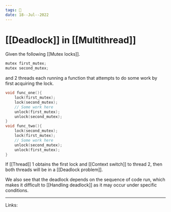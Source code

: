 ```yaml
---
tags: 🌱
date: 18--Jul--2022
---
```


# [[Deadlock]] in [[Multithread]]

Given the following [[Mutex locks]].

```C
mutex first_mutex;
mutex second_mutex;
```

and 2 threads each running a function that attempts to do some work by first acquiring the lock.

```C
void func_one(){
    lock(first_mutex);
    lock(second_mutex);
    // Some work here
    unlock(first_mutex);
    unlock(second_mutex);
}
void func_two(){
    lock(second_mutex);
    lock(first_mutex);
    // Some work here
    unlock(second_mutex);
    unlock(first_mutex);
}
```

If [[Thread]] 1 obtains the first lock and [[Context switch]] to thread 2, then both threads will be in a [[Deadlock problem]].

We also see that the deadlock depends on the sequence of code run, which makes it difficult to [[Handling deadlock]] as it may occur under specific conditions.

---
Links: 